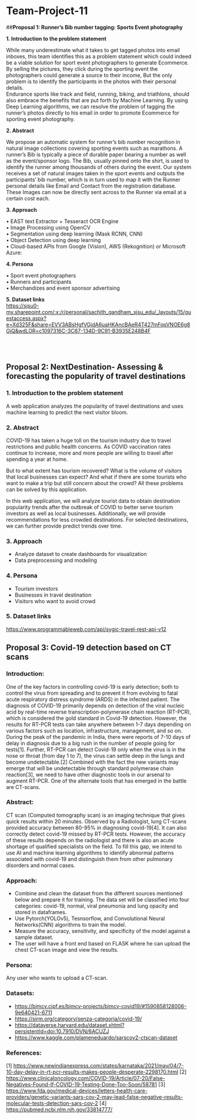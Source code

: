 # Team-Project-11

##**Proposal 1: Runner’s Bib number tagging: Sports Event photography**

**1. Introduction to the problem statement**


While many underestimate what it takes to get tagged photos into email inboxes, this team identifies this as a problem statement which could indeed be a viable solution for sport event photographers to generate Ecommerce. By selling the pictures, they click during the sporting event the photographers could generate a source to their income, But the only problem is to identify the participants in the photos with their personal details.  
Endurance sports like track and field, running, biking, and triathlons, should also embrace the benefits that are put forth by Machine Learning. By using Deep Learning algorithms, we can resolve the problem of tagging the runner’s photos directly to his email in order to promote Ecommerce for sporting event photography.

**2. Abstract**

We propose an automatic system for runner’s bib number recognition in natural image collections covering sporting events such as marathons. A runner’s Bib is typically a piece of durable paper bearing a number as well as the event/sponsor logo. The Bib, usually pinned onto the shirt, is used to identify the runner among thousands of others during the event. Our system receives a set of natural images taken in the sport events and outputs the participants’ bib number, which is in turn used to map it with the Runner personal details like Email and Contact from the registration database. These Images can now be directly sent across to the Runner via email at a certain cost each.


**3. Approach**  <br/>

•	EAST text Extractor + Tesseract OCR Engine <br/>
•	Image Processing using OpenCV <br/>
•	Segmentation using deep learning (Mask RCNN, CNN) <br/>
•	Object Detection using deep learning <br/>
•	Cloud-based APIs from Google (Vision), AWS (Rekognition) or Microsoft Azure: <br/>


**4. Persona**  <br/>

•	Sport event photographers <br/>
•	Runners and participants <br/>
•	Merchandizes and event sponsor advertising <br/>


**5. Dataset links** <br/>
https://sjsu0-my.sharepoint.com/:x:/r/personal/sachith_gandham_sjsu_edu/_layouts/15/guestaccess.aspx?e=Xd325F&share=EVV3ABsHgfVGjdA6uaHKAncBAeR4T427mFqsVNOE6g8GjQ&wdLOR=c1097316C-3C67-134D-9C91-B3935E248B4F

<br/>
<br/>

## Proposal 2: NextDestination- Assessing & forecasting the popularity of travel destinations

### 1. Introduction to the problem statement
A web application analyzes the popularity of travel destinations and uses machine learning to predict the next visitor bloom.

### 2. Abstract 
COVID-19 has taken a huge toll on the tourism industry due to travel restrictions and public health concerns. As COVID vaccination rates continue to increase, more and more people are willing to travel after spending a year at home.

But to what extent has tourism recovered? What is the volume of visitors that local businesses can expect? And what if there are some tourists who want to make a trip but still concern about the crowd? All these problems can be solved by this application.

In this web application, we will analyze tourist data to obtain destination popularity trends after the outbreak of COVID to better serve tourism investors as well as local businesses. Additionally, we will provide recommendations for less crowded destinations. For selected destinations, we can further provide predict trends over time.

### 3. Approach
- Analyze dataset to create dashboards for visualization
- Data preprocessing and modeling

### 4. Persona
- Tourism investors 
- Businesses in travel destination
- Visitors who want to avoid crowd

### 5. Dataset links
https://www.programmableweb.com/api/sygic-travel-rest-api-v12


## Proposal 3: Covid-19 detection based on CT scans

### Introduction:

One of the key factors in controlling covid-19 is early detection; both to control the virus from spreading and to prevent it from evolving to fatal acute respiratory distress syndrome (ARDS) in the infected patient. The diagnosis of COVID-19 primarily depends on detection of the viral nucleic acid by real-time reverse transcription-polymerase chain reaction (RT-PCR), which is considered the gold standard in Covid-19 detection. However, the results for RT-PCR tests can take anywhere between 1-7 days depending on various factors such as location, infrastructure, management, and so on. During the peak of the pandemic in India, there were reports of 7-10 days of delay in diagnosis due to a big rush in the number of people going for tests[1]. Further, RT-PCR can detect Covid-19 only when the virus is in the nose or throat (from day 1 to 7), the virus can settle deep in the lungs and become undetectable.[2] Combined with the fact the new variants may emerge that will be undetectable through standard polymerase chain reaction[3], we need to have other diagnostic tools in our arsenal to augment RT-PCR.
One of the alternate tools that has emerged in the battle are CT-scans.

### Abstract:

CT scan (Computed tomography scan) is an imaging technique that gives quick results within 20 minutes. Observed by a Radiologist, lung CT-scans provided accuracy between 80-95% in diagnosing covid-19[4]. It can also correctly detect covid-19 missed by RT-PCR tests. However, the accuracy of these results depends on the radiologist and there is also an acute shortage of qualified specialists on the field. To fill this gap, we intend to use AI and machine learning algorithms to identify abnormal patterns associated with covid-19 and distinguish them from other pulmonary disorders and normal cases.

### Approach:

- Combine and clean the dataset from the different sources mentioned below and prepare it for training. The data set will be classified into four categories: covid-19, normal, viral pneumonia and lung opacity and stored in dataframes. 
- Use Pytorch(YOLOv5), Tesnsorflow, and Convolutional Neural Networks(CNN) algorithms to train the model.
- Measure the accuracy, sensitivity, and specificity of the model against a sample dataset. 
- The user will have a front end based on FLASK where he can upload the chest CT-scan image and view the results.

### Persona:
Any user who wants to upload a CT-scan.

### Datasets:
- https://bimcv.cipf.es/bimcv-projects/bimcv-covid19/#1590858128006-9e640421-6711
- https://sirm.org/category/senza-categoria/covid-19/
- https://dataverse.harvard.edu/dataset.xhtml?persistentId=doi:10.7910/DVN/6ACUZJ
- https://www.kaggle.com/plameneduardo/sarscov2-ctscan-dataset


### References:
[1] https://www.newindianexpress.com/states/karnataka/2021/may/04/7-10-day-delay-in-rt-pcr-results-makes-people-desperate-2298170.html
[2] https://www.clinicaloncology.com/COVID-19/Article/07-20/False-Negatives-Found-If-COVID-19-Testing-Done-Too-Soon/58781
[3] https://www.fda.gov/medical-devices/letters-health-care-providers/genetic-variants-sars-cov-2-may-lead-false-negative-results-molecular-tests-detection-sars-cov-2
[4] https://pubmed.ncbi.nlm.nih.gov/33814777/

